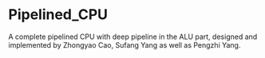# Pipelined_CPU

A complete pipelined CPU with deep pipeline in the ALU part, designed and implemented by Zhongyao Cao, Sufang Yang as well as Pengzhi Yang.
